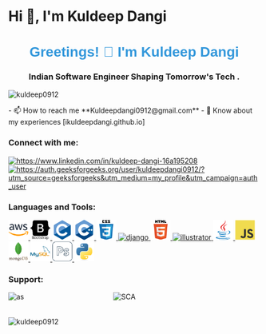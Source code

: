 <h1 ">Hi 👋, I'm Kuldeep Dangi</h1>

<h1 align="center" style="text-align: center; font-family: Arial, sans-serif; color: #3498db;">Greetings! 🌟 I'm Kuldeep Dangi</h1>

<h3 align="center">Indian Software Engineer Shaping Tomorrow's Tech .</h3>
<p align="left"> <img src="https://komarev.com/ghpvc/?username=kuldeep0912&label=Profile%20views&color=0e75b6&style=flat" alt="kuldeep0912" /> </p>
- 📫 How to reach me **Kuldeepdangi0912@gmail.com**
- 📄 Know about my experiences [ikuldeepdangi.github.io]
<h3 align="left">Connect with me:</h3>
<p align="left">
<a href="https://linkedin.com/in/https://www.linkedin.com/in/kuldeep-dangi-16a195208" target="blank"><img align="center" src="https://raw.githubusercontent.com/rahuldkjain/github-profile-readme-generator/master/src/images/icons/Social/linked-in-alt.svg" alt="https://www.linkedin.com/in/kuldeep-dangi-16a195208" height="30" width="40" /></a>
<a href="https://auth.geeksforgeeks.org/user/https://auth.geeksforgeeks.org/user/kuldeepdangi0912/?utm_source=geeksforgeeks&utm_medium=my_profile&utm_campaign=auth_user" target="blank"><img align="center" src="https://raw.githubusercontent.com/rahuldkjain/github-profile-readme-generator/master/src/images/icons/Social/geeks-for-geeks.svg" alt="https://auth.geeksforgeeks.org/user/kuldeepdangi0912/?utm_source=geeksforgeeks&utm_medium=my_profile&utm_campaign=auth_user" height="30" width="40" /></a>
</p>
<h3 align="left">Languages and Tools:</h3>
<p align="left"> <a href="https://aws.amazon.com" target="_blank" rel="noreferrer"> <img src="https://raw.githubusercontent.com/devicons/devicon/master/icons/amazonwebservices/amazonwebservices-original-wordmark.svg" alt="aws" width="40" height="40"/> </a> <a href="https://getbootstrap.com" target="_blank" rel="noreferrer"> <img src="https://raw.githubusercontent.com/devicons/devicon/master/icons/bootstrap/bootstrap-plain-wordmark.svg" alt="bootstrap" width="40" height="40"/> </a> <a href="https://www.cprogramming.com/" target="_blank" rel="noreferrer"> <img src="https://raw.githubusercontent.com/devicons/devicon/master/icons/c/c-original.svg" alt="c" width="40" height="40"/> </a> <a href="https://www.w3schools.com/cpp/" target="_blank" rel="noreferrer"> <img src="https://raw.githubusercontent.com/devicons/devicon/master/icons/cplusplus/cplusplus-original.svg" alt="cplusplus" width="40" height="40"/> </a> <a href="https://www.w3schools.com/css/" target="_blank" rel="noreferrer"> <img src="https://raw.githubusercontent.com/devicons/devicon/master/icons/css3/css3-original-wordmark.svg" alt="css3" width="40" height="40"/> </a> <a href="https://www.djangoproject.com/" target="_blank" rel="noreferrer"> <img src="https://cdn.worldvectorlogo.com/logos/django.svg" alt="django" width="40" height="40"/> </a> <a href="https://www.w3.org/html/" target="_blank" rel="noreferrer"> <img src="https://raw.githubusercontent.com/devicons/devicon/master/icons/html5/html5-original-wordmark.svg" alt="html5" width="40" height="40"/> </a> <a href="https://www.adobe.com/in/products/illustrator.html" target="_blank" rel="noreferrer"> <img src="https://www.vectorlogo.zone/logos/adobe_illustrator/adobe_illustrator-icon.svg" alt="illustrator" width="40" height="40"/> </a> <a href="https://www.java.com" target="_blank" rel="noreferrer"> <img src="https://raw.githubusercontent.com/devicons/devicon/master/icons/java/java-original.svg" alt="java" width="40" height="40"/> </a> <a href="https://developer.mozilla.org/en-US/docs/Web/JavaScript" target="_blank" rel="noreferrer"> <img src="https://raw.githubusercontent.com/devicons/devicon/master/icons/javascript/javascript-original.svg" alt="javascript" width="40" height="40"/> </a> <a href="https://www.mongodb.com/" target="_blank" rel="noreferrer"> <img src="https://raw.githubusercontent.com/devicons/devicon/master/icons/mongodb/mongodb-original-wordmark.svg" alt="mongodb" width="40" height="40"/> </a> <a href="https://www.mysql.com/" target="_blank" rel="noreferrer"> <img src="https://raw.githubusercontent.com/devicons/devicon/master/icons/mysql/mysql-original-wordmark.svg" alt="mysql" width="40" height="40"/> </a> <a href="https://www.photoshop.com/en" target="_blank" rel="noreferrer"> <img src="https://raw.githubusercontent.com/devicons/devicon/master/icons/photoshop/photoshop-line.svg" alt="photoshop" width="40" height="40"/> </a> <a href="https://www.python.org" target="_blank" rel="noreferrer"> <img src="https://raw.githubusercontent.com/devicons/devicon/master/icons/python/python-original.svg" alt="python" width="40" height="40"/> </a> </p>
<h3 align="left">Support:</h3>
<p><a href="https://www.buymeacoffee.com/as"> <img align="left" src="https://cdn.buymeacoffee.com/buttons/v2/default-yellow.png" height="50" width="210" alt="as" /></a><a href="https://ko-fi.com/SCA"> <img align="left" src="https://cdn.ko-fi.com/cdn/kofi3.png?v=3" height="50" width="210" alt="SCA" /></a></p><br><br>
<p><img align="left" src="https://github-readme-stats.vercel.app/api/top-langs?username=kuldeep0912&show_icons=true&locale=en&layout=compact" alt="kuldeep0912" /></p>


